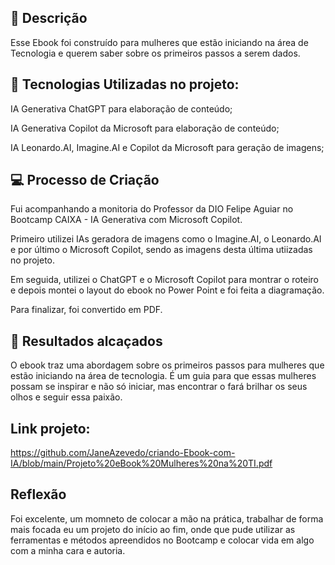 ## 📒 Descrição
Esse Ebook foi construído para mulheres que estão iniciando na área de Tecnologia e querem saber sobre os primeiros passos a serem dados.

## 🤖 Tecnologias Utilizadas no projeto:

IA Generativa ChatGPT para elaboração de conteúdo;

IA Generativa Copilot da Microsoft para elaboração de conteúdo;

IA Leonardo.AI, Imagine.AI e Copilot da Microsoft para geração de imagens;

## 💻 Processo de Criação 

Fui acompanhando a monitoria do Professor da DIO Felipe Aguiar no Bootcamp CAIXA - IA Generativa com Microsoft Copilot.

Primeiro utilizei IAs geradora de imagens como o Imagine.AI, o Leonardo.AI e por último o Microsoft Copilot, sendo as imagens desta última utiizadas no projeto.

Em seguida, utilizei o ChatGPT e o Microsoft Copilot para montrar o roteiro e depois montei o layout do ebook no Power Point e foi feita a diagramação.

Para finalizar, foi convertido em PDF.

## 🚀 Resultados alcaçados

O ebook traz uma abordagem sobre os primeiros passos para mulheres que estão iniciando na área de tecnologia. É um guia para que essas mulheres possam se inspirar e não só iniciar, mas encontrar o fará brilhar os seus olhos e seguir essa paixão.

## Link projeto: 
https://github.com/JaneAzevedo/criando-Ebook-com-IA/blob/main/Projeto%20eBook%20Mulheres%20na%20TI.pdf

## Reflexão 
Foi excelente, um momneto de colocar a mão na prática, trabalhar de forma mais focada eu um projeto do início ao fim, onde que pude utilizar as ferramentas e métodos apreendidos no Bootcamp e colocar vida em algo com a minha cara e autoria.
